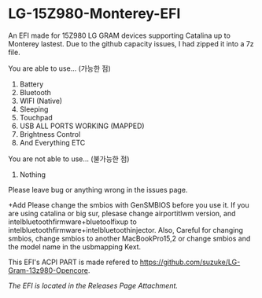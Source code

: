 # LG-15Z980-Monterey-EFI
An EFI made for 15Z980 LG GRAM devices supporting Catalina up to Monterey lastest.
Due to the github capacity issues, I had zipped it into a 7z file.

You are able to use... (가능한 점)
1. Battery
2. Bluetooth
3. WIFI (Native)
4. Sleeping
5. Touchpad
6. USB ALL PORTS WORKING (MAPPED)
7. Brightness Control
8. And Everything ETC

You are not able to use... (불가능한 점)
1. Nothing

Please leave bug or anything wrong in the issues page.

+Add
Please change the smbios with GenSMBIOS before you use it.
If you are using catalina or big sur, plesase change airportitlwm version, and intelbluetoothfirmware+bluetoolfixup to intelbluetoothfirmware+intelbluetoothinjector.
Also, Careful for changing smbios, change smbios to another MacBookPro15,2 or change smbios and the model name in the usbmapping Kext.

This EFI's ACPI PART is made refered to https://github.com/suzuke/LG-Gram-13z980-Opencore.

*The EFI is located in the Releases Page Attachment.*
